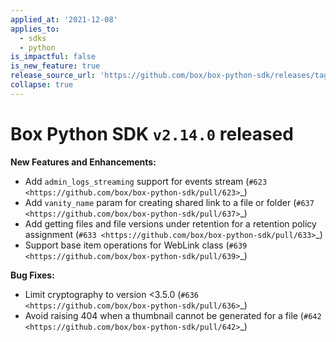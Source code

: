 ```yaml
---
applied_at: '2021-12-08'
applies_to:
  - sdks
  - python
is_impactful: false
is_new_feature: true
release_source_url: 'https://github.com/box/box-python-sdk/releases/tag/v2.14.0'
collapse: true
---
```


# Box Python SDK `v2.14.0` released

**New Features and Enhancements:**

* Add `admin_logs_streaming` support for events stream (`#623 <https://github.com/box/box-python-sdk/pull/623>`\_)
* Add `vanity_name` param for creating shared link to a file or folder (`#637 <https://github.com/box/box-python-sdk/pull/637>`\_)
* Add getting files and file versions under retention for a retention policy assignment (`#633 <https://github.com/box/box-python-sdk/pull/633>`\_)
* Support base item operations for WebLink class (`#639 <https://github.com/box/box-python-sdk/pull/639>`\_)

**Bug Fixes:**

* Limit cryptography to version <3.5.0 (`#636 <https://github.com/box/box-python-sdk/pull/636>`\_)
* Avoid raising 404 when a thumbnail cannot be generated for a file (`#642 <https://github.com/box/box-python-sdk/pull/642>`\_)
